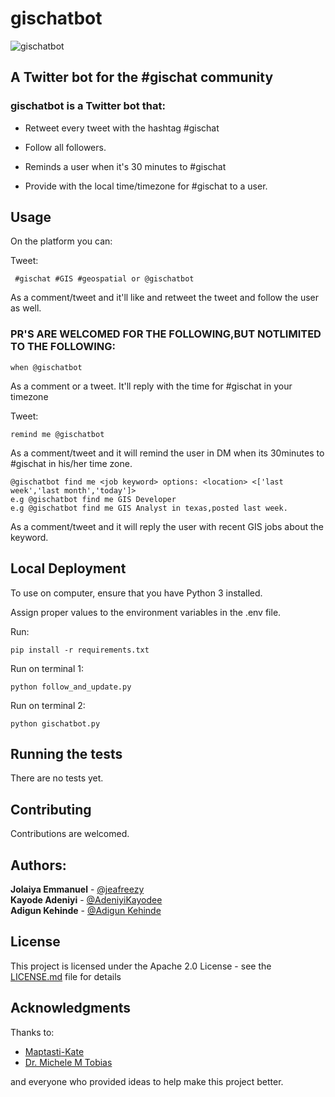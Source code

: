 # gischatbot

![gischatbot](gischatimage.jpg)

## A Twitter bot for the #gischat community

### gischatbot is a Twitter bot that:

* Retweet every tweet with the hashtag #gischat

* Follow all followers.

* Reminds a user when it's 30 minutes to #gischat

* Provide with the local time/timezone for #gischat to a user. 

## Usage

On the platform you can:

Tweet:

```
 #gischat #GIS #geospatial or @gischatbot
```

As a comment/tweet and it'll like and retweet the tweet and follow the user as well. 

### PR'S ARE WELCOMED FOR THE FOLLOWING,BUT NOTLIMITED TO THE FOLLOWING:

```
when @gischatbot
```
As a comment or a tweet. It'll reply with the time for #gischat in your timezone

Tweet:

```
remind me @gischatbot
```
As a comment/tweet and it will remind the user in DM when its 30minutes to #gischat in his/her time zone.

```
@gischatbot find me <job keyword> options: <location> <['last week','last month','today']>
e.g @gischatbot find me GIS Developer
e.g @gischatbot find me GIS Analyst in texas,posted last week.
```
As a comment/tweet and it will reply the user with recent GIS jobs about the keyword.

## Local Deployment

To use on computer, ensure that you have Python 3 installed.

Assign proper values to the environment variables in the .env file.

Run:

```
pip install -r requirements.txt
```

Run on terminal 1: 

```
python follow_and_update.py
```

Run on terminal 2:

```
python gischatbot.py
```

## Running the tests

There are no tests yet.

## Contributing

Contributions are welcomed.


## Authors:

**Jolaiya Emmanuel** - [@jeafreezy](https://twitter.com/jeafreezy) <br>
**Kayode Adeniyi** - [@AdeniyiKayodee](https://twitter.com/AdeniyiKayodee) <br>
**Adigun Kehinde** - [@Adigun Kehinde](https://twitter.com/adiguntoba)

## License

This project is licensed under the Apache 2.0 License - see the [LICENSE.md](LICENSE.md) file for details

## Acknowledgments

Thanks to:
* [Maptasti-Kate](https://twitter.com/pokateo_)
* [Dr. Michele M Tobias](https://twitter/MicheleTobias)

and everyone who provided ideas to help make this project better.


